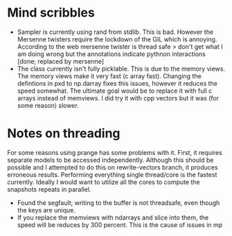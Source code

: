 # Mind scribbles
- Sampler is currently using rand from stdlib. This is bad.
However the Mersenne twisters require the lockdown of the GIL
which is annoying. According to the web mersenne twister is thread safe > don't get what I am doing wrong but the annotations
indicate pythnon interactions [done; replaced by mersenne]
- The class currently isn't fully picklable. This is due to the memory views.
The memory views make it very fast (c array fast). Changing the defintions in pxd to np.darray fixes
this issues, however it reduces the speed somewhat. The ultimate goal would be to replace it with full
c arrays instead of memviews. I did try it with cpp vectors but it was (for some reason) slower.


# Notes on threading
For some reasons using prange has some problems with it. First,  it requires
separate models to be accessed independently. Although this should be possible
and I attempted to do this on rewrite-vectors branch, it produces erroneous results. Performing everything single thread/core is the fastest currently.
Ideally I would want to utilize all the cores to compute the snapshots repeats
in parallel.


- Found the segfault; writing to the buffer is not threadsafe, even though the keys are unique.
- If you replace the memviews with ndarrays and slice into them, the speed will be reduces by 300 percent. This is the cause of issues in mp
